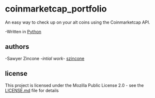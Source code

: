 # coinmarketcap_portfolio
An easy way to check up on your alt coins using the Coinmarketcap API.

-Written in [Python](https://www.python.org/)

## authors
-Sawyer Zincone -_intial work_- [szincone](https://github.com/szincone)

## license
This project is licensed under the Mozilla Public License 2.0 - see the [LICENSE.md](https://github.com/szincone/coinmarketcap_portfolio/master/LICENSE.md) file for details
